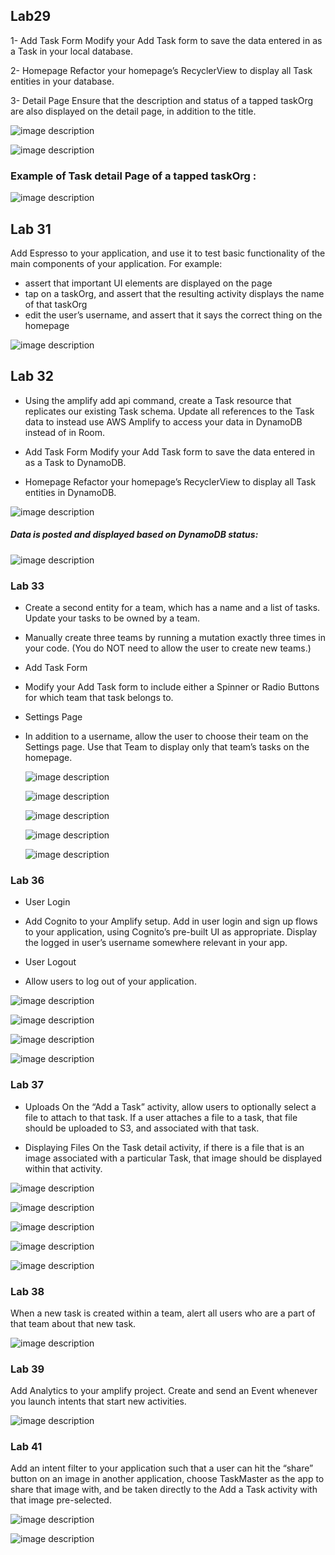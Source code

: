 ## Lab29

1- Add Task Form
Modify your Add Task form to save the data entered in as a Task in your local database.

2- Homepage
Refactor your homepage’s RecyclerView to display all Task entities in your database.

3- Detail Page
Ensure that the description and status of a tapped taskOrg are also displayed on the detail page, in addition to the title.

 ![image description](screenshots/home2.png)

![image description](screenshots/form.png)

### Example of Task detail Page of a tapped taskOrg :

 ![image description](screenshots/taskdetail29.png)

## Lab 31

Add Espresso to your application, and use it to test basic functionality of the main components of your application. For example:

* assert that important UI elements are displayed on the page
* tap on a taskOrg, and assert that the resulting activity displays the name of that taskOrg
* edit the user’s username, and assert that it says the correct thing on the homepage

 ![image description](screenshots/Tests.png)


## Lab 32
* Using the amplify add api command, create a Task resource that replicates our existing Task schema. Update all references to the Task data to instead use AWS Amplify to access your data in DynamoDB instead of in Room.

* Add Task Form
Modify your Add Task form to save the data entered in as a Task to DynamoDB.

* Homepage
Refactor your homepage’s RecyclerView to display all Task entities in DynamoDB.

 ![image description](screenshots/home5.png)

 #####  Data is posted and displayed based on DynamoDB status:

  ![image description](screenshots/dynamoDB.png)

### Lab 33

* Create a second entity for a team, which has a name and a list of tasks. Update your tasks to be owned by a team.

* Manually create three teams by running a mutation exactly three times in your code. (You do NOT need to allow the user to create new teams.)

* Add Task Form
* Modify your Add Task form to include either a Spinner or Radio Buttons for which team that task belongs to.

* Settings Page
* In addition to a username, allow the user to choose their team on the Settings page. Use that Team to display only that team’s tasks on the homepage.

  ![image description](screenshots/Screenshot_4.png)

  ![image description](screenshots/Screenshot_5.png)

  ![image description](screenshots/Screenshot_6.png)

  ![image description](screenshots/Screenshot_7.png)

  ![image description](screenshots/Screenshot_8.png)

### Lab 36
* User Login
* Add Cognito to your Amplify setup. 
  Add in user login and sign up flows to your application, 
  using Cognito’s pre-built UI as appropriate.
  Display the logged in user’s username somewhere relevant in your app.

* User Logout
* Allow users to log out of your application.

![image description](screenshots/signUp.png)

![image description](screenshots/signin2.png)

![image description](screenshots/verification.png)

![image description](screenshots/main.png)

### Lab 37 

* Uploads
On the “Add a Task” activity,
allow users to optionally select a file to attach to that task. 
If a user attaches a file to a task, that file should be uploaded to S3, and associated with that task.

* Displaying Files
On the Task detail activity, if there is a file that is an image associated with a particular Task, that image should be displayed within that activity. 


![image description](screenshots/addTask37.png)

![image description](screenshots/uploadImg.png)

![image description](screenshots/settings37.png)

![image description](screenshots/detailPage.png)

![image description](screenshots/Screenshot_11.png)

### Lab 38
When a new task is created within a team, alert all users who are a part of that team about that new task.

![image description](screenshots/notification.png)

### Lab 39

Add Analytics to your amplify project. Create and send an Event whenever you launch intents that start new activities.

![image description](screenshots/events.png)

### Lab 41

Add an intent filter to your application such that a user can hit the “share” button on an image in another application, choose TaskMaster as the app to share that image with, and be taken directly to the Add a Task activity with that image pre-selected.


![image description](screenshots/imageShared.png)

![image description](screenshots/sharedImage2.png)

